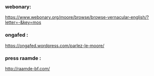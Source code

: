 ### webonary:
https://www.webonary.org/moore/browse/browse-vernacular-english/?letter=-&key=mos

### ongafed :
https://ongafed.wordpress.com/parlez-le-moore/


### press raamde :
http://raamde-bf.com/


